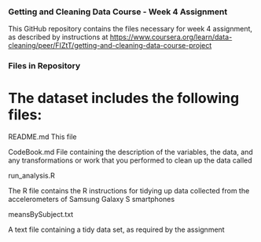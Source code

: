 ### Getting and Cleaning Data Course - Week 4 Assignment

This GitHub repository contains the files necessary for week 4 assignment,
as described by instructions at 
https://www.coursera.org/learn/data-cleaning/peer/FIZtT/getting-and-cleaning-data-course-project


### Files in Repository

The dataset includes the following files:
=========================================

README.md
  This file

CodeBook.md
  File containing the description of the variables, the data, and any
  transformations or work that you performed to clean up the data called 

run_analysis.R

  The R file contains the R instructions for tidying up data collected
  from the accelerometers of Samsung Galaxy S smartphones
  
meansBySubject.txt

  A text file containing a tidy data set, as required by the assignment
